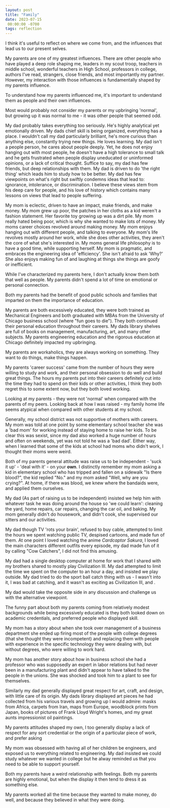 ```yaml
---
layout: post
title: "Family"
date: 2023-07-15
 00:00:00 -0700
tags: reflection
---
```


I think it's useful to reflect on where we come from, and the influences that lead us to our present selves.

My parents are one of my greatest influences. There are other people who have played a deep role shaping me, leaders in my scout troop, teachers in middle school, wonderful teachers in High School, professors in college, authors I've read, strangers, close friends, and most importantly my partner. However, my interaction with those influences is fundamentally shaped by my parents influence.

To understand how my parents influenced me, it's important to understand them as people and their own influences.

Most would probably not consider my parents or my upbringing 'normal', but growing up it was normal to me - it was other people that seemed odd.

My dad probably takes everything too seriously. He's highly analytical yet emotionally driven. My dads chief skill is being organized, everything has a place. I wouldn't call my dad particularly brilliant, he's more curious than anything else, constantly trying new things. He loves learning.  My dad isn't a people person, he cares about people deeply. Yet, he does not enjoy hanging out with most people, he doesn't have a high tolerance to small talk and he gets frustrated when people display uneducated or uninformed opinions, or a lack of critical thought. Suffice to say, my dad has few friends, but deep relationships with them. My dad is driven to do 'the right thing' which leads him to study how to be better. My dad has few viewpoints on what's right but swiftly condemns ideas that lead to: ignorance, intolerance, or discrimination. I believe these views stem from his deep care for people, and his love of history which contains many lessons on views that lead to people suffering.

My mom is eclectic, driven to have an impact, make friends, and make money. My mom grew up poor, the patches in her cloths as a kid weren't a fashion statement. Her favorite toy growing up was a dirt pile. My mom really hated being poor, which is why she wanted to make lots of money. My moms career choices revolved around making money. My mom enjoys hanging out with different people, and talking to everyone. My mom's life revolves mostly around her work, while she does other activities, they aren't the core of what she's interested in. My moms general life philosophy is to have a good time, while supporting herself. My mom is pragmatic, and embraces the engineering idea of 'efficiency'. She isn't afraid to ask 'Why?' She also enjoys making fun of and laughing at things she things are goofy or inefficient.

While I've characterized my parents here, I don't actually know them both that well as people. My parents didn't spend a lot of time on emotional or personal connection.

Both my parents had the benefit of good public schools and families that imparted on them the importance of education.

My parents are both excessively educated, they were both trained as Mechanical Engineers and both graduated with MBAs from the University of Chicago business school (where "fun goes to die"). They both continued their personal education throughout their careers. My dads library shelves are full of books on management, manufacturing, art, and many other subjects. My parents engineering education and the rigorous education at Chicago definitely impacted my upbringing.

My parents are workaholics, they are always working on something. They want to do things, make things happen.

My parents 'career success' came from the number of hours they were willing to study and work, and their personal obsession to do well and build great things. The hours my parents put into their careers definitely cut into the time they had to spend on their kids or other activities, I think they both regret this to some extent now, but they both loved working.

Looking at my parents - they were not 'normal' when compared with the parents of my peers. Looking back at how I was raised - my family home life seems atypical when compared with other students at my school.

Generally, my school district was not supportive of mothers with careers. My mom was told at one point by some elementary school teacher she was a 'bad mom' for working instead of staying home to raise her kids. To be clear this was sexist, since my dad also worked a huge number of hours and often on weekends, yet was not told he was a 'bad dad'. Either way, when I learned that some of the kids at school had moms who didn't work, I thought their moms were weird.

Both of my parents general attitude was raise us to be independent - 'suck it up' - 'deal with it' - on your __own__. I distinctly remember my mom asking a kid in elementary school who has tripped and fallen on a sidewalk "Is there blood?", the kid replied "No." and my mom asked "Well, why are you crying?". At home, if there was blood, we knew where the bandaids were, and applied them ourselves.

My dad (As part of raising us to be independent) insisted we help him with whatever task he was doing around the house so 'we could learn': cleaning the yard, home repairs, car repairs, changing the car oil, and baking. My mom generally didn't do housework, and didn't cook, she supervised our sitters and our activities.

My dad though TV 'rots your brain', refused to buy cable, attempted to limit the hours we spent watching public TV, despised cartoons, and made fun of them. At one point I loved watching the anime _Cardcaptor Sakura_, I loved the main characters different outfits every episode, my dad made fun of it by calling "Cow Catchers", I did not find this amusing.

My dad had a single desktop computer at home for work that I shared with my brothers shared to mostly play Civilization III. My dad attempted to limit the time we spent on the computer to an hour a day, and insisted we play outside. My dad tried to do the sport ball catch thing with us - I wasn't into it, I was bad at catching, and it wasn't as exciting as Civilization III, and .


My dad would take the opposite side in any discussion and challenge us with the alternative viewpoint.

The funny part about both my parents coming from relatively modest backgrounds while being excessively educated is they both looked down on academic credentials, and preferred people who displayed skill.

My mom has a story about when she took over management of a business department she ended up firing most of the people with college degrees (that she thought they were incompetent) and replacing them with people with experience in the specific technology they were dealing with, but without degrees, who were willing to work hard.

My mom has another story about how in business school she had a professor who was supposedly an expert in labor relations but had never been in a manufacturing plant and didn't appear to have talked to the people in the unions. She was shocked and took him to a plant to see for themselves.

Similarly my dad generally displayed great respect for art, craft, and design, with little care of its origin. My dads library displayed art pieces he had collected from his various travels and growing up I would admire: masks from Africa, carpets from Iran, maps from Europe, woodblock prints from Japan, books of pictures of Frank Lloyd Wright's homes, and my great aunts impressionist oil paintings.

My parents attitudes shaped my own, I too generally display a lack of respect for any sort credential or the origin of a particular piece of work, and prefer asking 


My mom was obsessed with having all of her children be engineers, and exposed us to everything related to engineering. My dad insisted we could study whatever we wanted in college but he alway reminded us that you need to be able to support yourself.


Both my parents have a weird relationship with feelings. Both my parents are highly emotional, but when the display it then tend to dress it as something else.

My parents worked all the time because they wanted to make money, do well, and because they believed in what they were doing.
